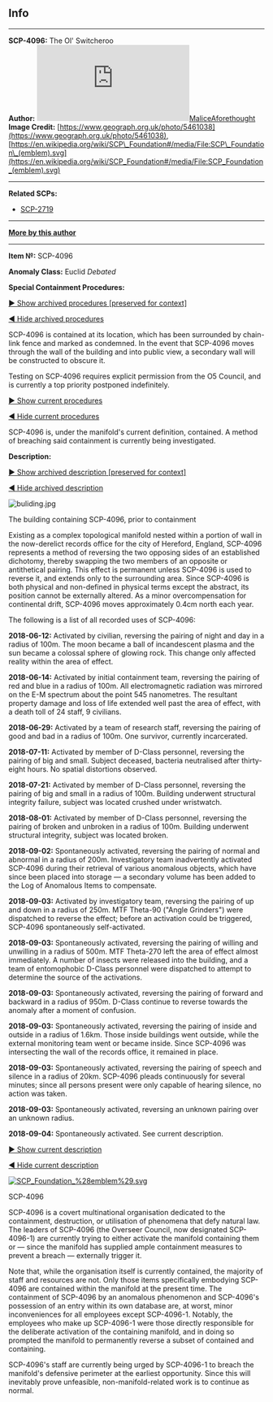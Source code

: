 Info
----

* * *

**SCP-4096:** The Ol' Switcheroo  
**Author:** [![MaliceAforethought](http://www.wikidot.com/avatar.php?userid=2902864&amp;size=small&amp;timestamp=1599870350)](http://www.wikidot.com/user:info/maliceaforethought)[MaliceAforethought](http://www.wikidot.com/user:info/maliceaforethought)  
**Image Credit:** [https://www.geograph.org.uk/photo/5461038](https://www.geograph.org.uk/photo/5461038), [https://en.wikipedia.org/wiki/SCP\_Foundation#/media/File:SCP\_Foundation\_(emblem).svg](https://en.wikipedia.org/wiki/SCP_Foundation#/media/File:SCP_Foundation_(emblem).svg)

* * *

**Related SCPs:**

*   [SCP-2719](/scp-2719)

* * *

**[More by this author](http://scp-wiki.wikidot.com/maliceaf-author-ght)**

* * *

**Item №:** SCP-4096

**Anomaly Class:** Euclid _Debated_

**Special Containment Procedures:**

[► Show archived procedures \[preserved for context\]](javascript:;)

[◄ Hide archived procedures](javascript:;)

SCP-4096 is contained at its location, which has been surrounded by chain-link fence and marked as condemned. In the event that SCP-4096 moves through the wall of the building and into public view, a secondary wall will be constructed to obscure it.

Testing on SCP-4096 requires explicit permission from the O5 Council, and is currently a top priority postponed indefinitely.

  

[► Show current procedures](javascript:;)

[◄ Hide current procedures](javascript:;)

SCP-4096 is, under the manifold's current definition, contained. A method of breaching said containment is currently being investigated.

**Description:**

[► Show archived description \[preserved for context\]](javascript:;)

[◄ Hide archived description](javascript:;)

![buliding.jpg](http://scp-wiki.wdfiles.com/local--files/scp-4096/buliding.jpg)

The building containing SCP-4096, prior to containment

Existing as a complex topological manifold nested within a portion of wall in the now-derelict records office for the city of Hereford, England, SCP-4096 represents a method of reversing the two opposing sides of an established dichotomy, thereby swapping the two members of an opposite or antithetical pairing. This effect is permanent unless SCP-4096 is used to reverse it, and extends only to the surrounding area. Since SCP-4096 is both physical and non-defined in physical terms except the abstract, its position cannot be externally altered. As a minor overcompensation for continental drift, SCP-4096 moves approximately 0.4cm north each year.

The following is a list of all recorded uses of SCP-4096:

**2018-06-12:** Activated by civilian, reversing the pairing of night and day in a radius of 100m. The moon became a ball of incandescent plasma and the sun became a colossal sphere of glowing rock. This change only affected reality within the area of effect.

**2018-06-14:** Activated by initial containment team, reversing the pairing of red and blue in a radius of 100m. All electromagnetic radiation was mirrored on the E-M spectrum about the point 545 nanometres. The resultant property damage and loss of life extended well past the area of effect, with a death toll of 24 staff, 9 civilians.

**2018-06-29:** Activated by a team of research staff, reversing the pairing of good and bad in a radius of 100m. One survivor, currently incarcerated.

**2018-07-11:** Activated by member of D-Class personnel, reversing the pairing of big and small. Subject deceased, bacteria neutralised after thirty-eight hours. No spatial distortions observed.

**2018-07-21:** Activated by member of D-Class personnel, reversing the pairing of big and small in a radius of 100m. Building underwent structural integrity failure, subject was located crushed under wristwatch.

**2018-08-01:** Activated by member of D-Class personnel, reversing the pairing of broken and unbroken in a radius of 100m. Building underwent structural integrity, subject was located broken.

**2018-09-02:** Spontaneously activated, reversing the pairing of normal and abnormal in a radius of 200m. Investigatory team inadvertently activated SCP-4096 during their retrieval of various anomalous objects, which have since been placed into storage — a secondary volume has been added to the Log of Anomalous Items to compensate.

**2018-09-03:** Activated by investigatory team, reversing the pairing of up and down in a radius of 250m. MTF Theta-90 ("Angle Grinders") were dispatched to reverse the effect; before an activation could be triggered, SCP-4096 spontaneously self-activated.

**2018-09-03:** Spontaneously activated, reversing the pairing of willing and unwilling in a radius of 500m. MTF Theta-270 left the area of effect almost immediately. A number of insects were released into the building, and a team of entomophobic D-Class personnel were dispatched to attempt to determine the source of the activations.

**2018-09-03:** Spontaneously activated, reversing the pairing of forward and backward in a radius of 950m. D-Class continue to reverse towards the anomaly after a moment of confusion.

**2018-09-03:** Spontaneously activated, reversing the pairing of inside and outside in a radius of 1.6km. Those inside buildings went outside, while the external monitoring team went or became inside. Since SCP-4096 was intersecting the wall of the records office, it remained in place.

**2018-09-03:** Spontaneously activated, reversing the pairing of speech and silence in a radius of 20km. SCP-4096 pleads continuously for several minutes; since all persons present were only capable of hearing silence, no action was taken.

**2018-09-03:** Spontaneously activated, reversing an unknown pairing over an unknown radius.

**2018-09-04:** Spontaneously activated. See current description.

  

[► Show current description](javascript:;)

[◄ Hide current description](javascript:;)

[![SCP_Foundation_%28emblem%29.svg](http://scp-wiki.wdfiles.com/local--resized-images/scp-4096/SCP_Foundation_%28emblem%29.svg/medium.jpg)](http://scp-wiki.wdfiles.com/local--files/scp-4096/SCP_Foundation_%28emblem%29.svg)

SCP-4096

SCP-4096 is a covert multinational organisation dedicated to the containment, destruction, or utilisation of phenomena that defy natural law. The leaders of SCP-4096 (the Overseer Council, now designated SCP-4096-1) are currently trying to either activate the manifold containing them or — since the manifold has supplied ample containment measures to prevent a breach — externally trigger it.

Note that, while the organisation itself is currently contained, the majority of staff and resources are not. Only those items specifically embodying SCP-4096 are contained within the manifold at the present time. The containment of SCP-4096 by an anomalous phenomenon and SCP-4096's possession of an entry within its own database are, at worst, minor inconveniences for all employees except SCP-4096-1. Notably, the employees who make up SCP-4096-1 were those directly responsible for the deliberate activation of the containing manifold, and in doing so prompted the manifold to permanently reverse a subset of contained and containing.

SCP-4096's staff are currently being urged by SCP-4096-1 to breach the manifold's defensive perimeter at the earliest opportunity. Since this will inevitably prove unfeasible, non-manifold-related work is to continue as normal.